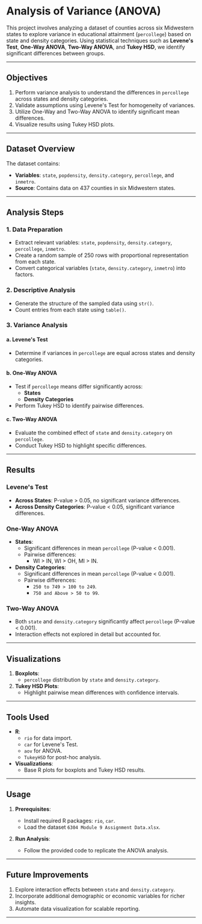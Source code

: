# Analysis of Variance (ANOVA)

This project involves analyzing a dataset of counties across six Midwestern states to explore variance in educational attainment (`percollege`) based on state and density categories. Using statistical techniques such as **Levene's Test**, **One-Way ANOVA**, **Two-Way ANOVA**, and **Tukey HSD**, we identify significant differences between groups.

---

## Objectives
1. Perform variance analysis to understand the differences in `percollege` across states and density categories.
2. Validate assumptions using Levene's Test for homogeneity of variances.
3. Utilize One-Way and Two-Way ANOVA to identify significant mean differences.
4. Visualize results using Tukey HSD plots.

---

## Dataset Overview
The dataset contains:
- **Variables**: `state`, `popdensity`, `density.category`, `percollege`, and `inmetro`.
- **Source**: Contains data on 437 counties in six Midwestern states.

---

## Analysis Steps
### 1. Data Preparation
- Extract relevant variables: `state`, `popdensity`, `density.category`, `percollege`, `inmetro`.
- Create a random sample of 250 rows with proportional representation from each state.
- Convert categorical variables (`state`, `density.category`, `inmetro`) into factors.

### 2. Descriptive Analysis
- Generate the structure of the sampled data using `str()`.
- Count entries from each state using `table()`.

### 3. Variance Analysis
#### a. Levene's Test
- Determine if variances in `percollege` are equal across states and density categories.

#### b. One-Way ANOVA
- Test if `percollege` means differ significantly across:
  - **States**
  - **Density Categories**
- Perform Tukey HSD to identify pairwise differences.

#### c. Two-Way ANOVA
- Evaluate the combined effect of `state` and `density.category` on `percollege`.
- Conduct Tukey HSD to highlight specific differences.

---

## Results
### Levene's Test
- **Across States**: P-value > 0.05, no significant variance differences.
- **Across Density Categories**: P-value < 0.05, significant variance differences.

### One-Way ANOVA
- **States**:
  - Significant differences in mean `percollege` (P-value < 0.001).
  - Pairwise differences:
    - WI > IN, WI > OH, MI > IN.
- **Density Categories**:
  - Significant differences in mean `percollege` (P-value < 0.001).
  - Pairwise differences:
    - `250 to 749 > 100 to 249`.
    - `750 and Above > 50 to 99`.

### Two-Way ANOVA
- Both `state` and `density.category` significantly affect `percollege` (P-value < 0.001).
- Interaction effects not explored in detail but accounted for.

---

## Visualizations
1. **Boxplots**:
   - `percollege` distribution by `state` and `density.category`.
2. **Tukey HSD Plots**:
   - Highlight pairwise mean differences with confidence intervals.

---

## Tools Used
- **R**:
  - `rio` for data import.
  - `car` for Levene's Test.
  - `aov` for ANOVA.
  - `TukeyHSD` for post-hoc analysis.
- **Visualizations**:
  - Base R plots for boxplots and Tukey HSD results.

---

## Usage
1. **Prerequisites**:
   - Install required R packages: `rio`, `car`.
   - Load the dataset `6304 Module 9 Assignment Data.xlsx`.

2. **Run Analysis**:
   - Follow the provided code to replicate the ANOVA analysis.

---

## Future Improvements
1. Explore interaction effects between `state` and `density.category`.
2. Incorporate additional demographic or economic variables for richer insights.
3. Automate data visualization for scalable reporting.

---


